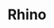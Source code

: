 ---
title: Rhino
url: https://tssforu.bandcamp.com/album/rhino
image: https://res.cloudinary.com/balkan-studio/image/upload/v1587895421/cv/music/rhini_l7fm3n_m6tpe2.jpg
releaseDate: 2019-8-23
---
